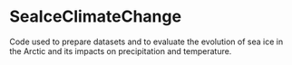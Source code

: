 # SeaIceClimateChange
Code used to prepare datasets and to evaluate the evolution of sea ice in the Arctic and its impacts on precipitation and temperature.
